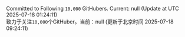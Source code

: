 Committed to Following `10,000` GitHubers. Current: <!-- FOLLOWING_COUNT -->null<!-- FOLLOWING_COUNT --> (Update at UTC <!-- LAST_UPDATED -->2025-07-18 01:24:11<!-- LAST_UPDATED -->)<br>
致力于关注`10,000`个GitHuber。当前：<!-- FOLLOWING_COUNT -->null<!-- FOLLOWING_COUNT --> (更新于北京时间 <!-- LAST_UPDATED_CST -->2025-07-18 09:24:11<!-- LAST_UPDATED_CST -->)
